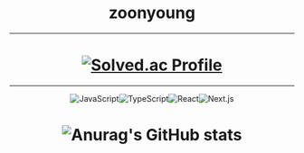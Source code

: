  <div align=center>
 <h1>zoonyoung</h1>

---

# [![Solved.ac Profile](http://mazassumnida.wtf/api/generate_badge?boj=pjy_92)](https://solved.ac/pjy_92)

---

![JavaScript](https://img.shields.io/badge/JavaScript-f7df1e.svg?&style=for-the-badge&logo=JavaScript&logoColor=white)![TypeScript](https://img.shields.io/badge/TypeScript-3178c6.svg?&style=for-the-badge&logo=TypeScript&logoColor=white)![React](https://img.shields.io/badge/React-61dafb.svg?&style=for-the-badge&logo=React&logoColor=white)![Next.js](https://img.shields.io/badge/Next.js-000000.svg?&style=for-the-badge&logo=Next.js&logoColor=white)

# ![Anurag's GitHub stats](https://github-readme-stats.vercel.app/api?username=zoonyoung&show_icons=true&theme=rose_pine)

</div>
